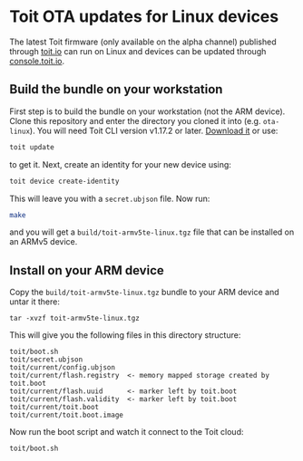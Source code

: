# Toit OTA updates for Linux devices

The latest Toit firmware (only available on the alpha channel) published through [toit.io](https://toit.io/) can run on 
Linux and devices can be updated through [console.toit.io](https://console.toit.io/). 

## Build the bundle on your workstation

First step is to build the bundle on your workstation (not the ARM device). Clone this repository
and enter the directory you cloned it into (e.g. `ota-linux`). You will need Toit CLI version 
v1.17.2 or later. [Download it](https://docs.toit.io/getstarted/installation/linux) or use:

``` sh
toit update
```

to get it. Next, create an identity for your new device using:

``` sh
toit device create-identity
```

This will leave you with a `secret.ubjson` file. Now run:

``` sh
make
```

and you will get a `build/toit-armv5te-linux.tgz` file that can be installed on an ARMv5 device. 

## Install on your ARM device

Copy the `build/toit-armv5te-linux.tgz` bundle to your ARM device and untar it there:

```
tar -xvzf toit-armv5te-linux.tgz
```

This will give you the following files in this directory structure:

```
toit/boot.sh
toit/secret.ubjson
toit/current/config.ubjson
toit/current/flash.registry  <- memory mapped storage created by toit.boot
toit/current/flash.uuid      <- marker left by toit.boot
toit/current/flash.validity  <- marker left by toit.boot
toit/current/toit.boot
toit/current/toit.boot.image
```

Now run the boot script and watch it connect to the Toit cloud:

``` sh
toit/boot.sh
```
